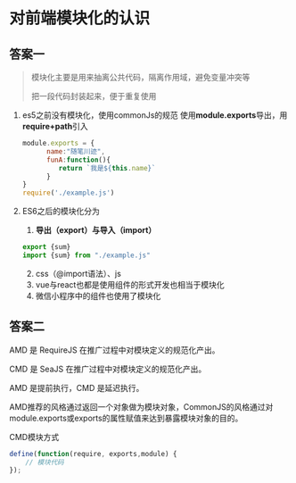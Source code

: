 # 对前端模块化的认识

## 答案一

> 模块化主要是用来抽离公共代码，隔离作用域，避免变量冲突等
>
> 把一段代码封装起来，便于重复使用

1. es5之前没有模块化，使用commonJs的规范
   使用**module.exports**导出，用**require+path**引入
    ```js
    module.exports = {
          name:"随笔川迹",
          funA:function(){
             return `我是${this.name}`
          }
    }
    require('./example.js')
    ```

2. ES6之后的模块化分为

    1. **导出（export）与导入（import）**

    ```js
    export {sum}
    import {sum} from "./example.js"
    ```

    2. css（@import语法）、js
    2. vue与react也都是使用组件的形式开发也相当于模块化
    3. 微信小程序中的组件也使用了模块化

## 答案二

AMD 是 RequireJS 在推广过程中对模块定义的规范化产出。

CMD 是 SeaJS 在推广过程中对模块定义的规范化产出。

AMD 是提前执行，CMD 是延迟执行。

AMD推荐的风格通过返回一个对象做为模块对象，CommonJS的风格通过对module.exports或exports的属性赋值来达到暴露模块对象的目的。

CMD模块方式

```js
define(function(require, exports,module) { 
	// 模块代码 
});
```


